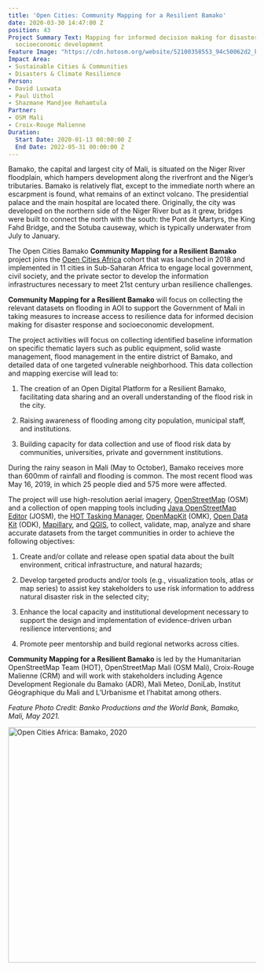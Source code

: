 ```yaml
---
title: 'Open Cities: Community Mapping for a Resilient Bamako'
date: 2020-03-30 14:47:00 Z
position: 43
Project Summary Text: Mapping for informed decision making for disaster response and
  socioeconomic development
Feature Image: "https://cdn.hotosm.org/website/52100358553_94c50062d2_k.jpg"
Impact Area:
- Sustainable Cities & Communities
- Disasters & Climate Resilience
Person:
- David Luswata
- Paul Uithol
- Shazmane Mandjee Rehamtula
Partner:
- OSM Mali
- Croix-Rouge Malienne
Duration:
  Start Date: 2020-01-13 00:00:00 Z
  End Date: 2022-05-31 00:00:00 Z
---
```


Bamako, the capital and largest city of Mali, is situated on the Niger River floodplain, which hampers development along the riverfront and the Niger’s tributaries. Bamako is relatively flat, except to the immediate north where an escarpment is found, what remains of an extinct volcano. The presidential palace and the main hospital are located there. Originally, the city was developed on the northern side of the Niger River but as it grew, bridges were built to connect the north with the south:  the Pont de Martyrs, the King Fahd Bridge, and the Sotuba causeway, which is typically underwater from July to January.

The Open Cities Bamako **Community Mapping for a Resilient Bamako** project joins the [Open Cities Africa](https://opencitiesproject.org/) cohort that was launched in 2018 and implemented in 11 cities in Sub-Saharan Africa to engage local government, civil society, and the private sector to develop the information infrastructures necessary to meet 21st century urban resilience challenges.

**Community Mapping for a Resilient Bamako** will focus on collecting the relevant datasets on flooding in AOI to support the Government of Mali in taking measures to increase access to resilience data for informed decision making for disaster response and socioeconomic development.

The project activities will focus on collecting identified baseline information on specific thematic layers such as public equipment, solid waste management, flood management in the entire district of Bamako, and detailed data of one targeted vulnerable neighborhood. This data collection and mapping exercise will lead to:

1. The creation of an Open Digital Platform for a Resilient Bamako, facilitating data sharing and an overall understanding of the flood risk in the city.

2. Raising awareness of flooding among city population, municipal staff, and institutions.

3. Building capacity for data collection and use of flood risk data by communities, universities, private and government institutions.

During the rainy season in Mali (May to October), Bamako receives more than 600mm of rainfall and flooding is common. The most recent flood was May 16, 2019, in which 25 people died and 575 more were affected.


The project will use high-resolution aerial imagery, [OpenStreetMap](https://www.openstreetmap.org/) (OSM) and a collection of open mapping tools including [Java OpenStreetMap Editor](https://josm.openstreetmap.de/) (JOSM), the [HOT Tasking Manager](https://tasks.hotosm.org/), [OpenMapKit](http://openmapkit.org/) (OMK), [Open Data Kit](https://opendatakit.org/) (ODK), [Mapillary](https://www.mapillary.com/), and [QGIS](https://qgis.org/en/site/), to collect, validate, map, analyze and share accurate datasets from the target communities in order to achieve the following objectives:

1. Create and/or collate and release open spatial data about the built environment, critical infrastructure, and natural hazards;

2. Develop targeted products and/or tools (e.g., visualization tools, atlas or map series) to assist key stakeholders to use risk information to address natural disaster risk in the selected city;

3. Enhance the local capacity and institutional development necessary to support the design and implementation of evidence-driven urban resilience interventions; and

4. Promote peer mentorship and build regional networks across cities.

**Community Mapping for a Resilient Bamako** is led by the Humanitarian OpenStreetMap Team (HOT), OpenStreetMap Mali (OSM Mali), Croix-Rouge Malienne (CRM) and will work with stakeholders including Agence Development Regionale du Bamako (ADR), Mali Meteo, DoniLab, Institut Géographique du Mali and L’Urbanisme et l’habitat among others.

*Feature Photo Credit: Banko Productions and the World Bank, Bamako, Mali, May 2021.*

<a data-flickr-embed="true" data-header="true" data-footer="true" href="https://www.flickr.com/photos/hotosm/albums/72177720299269483" title="Open Cities Africa: Bamako, 2020"><img src="https://live.staticflickr.com/65535/52100571809_1467b832c9_z.jpg" width="640" height="480" alt="Open Cities Africa: Bamako, 2020"></a><script async src="//embedr.flickr.com/assets/client-code.js" charset="utf-8"></script>